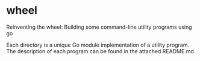 # wheel
Reinventing the wheel: Building some command-line utility programs using go

Each directory is a unique Go module implementation of a utility program. 
The description of each program can be found in the attached README.md
